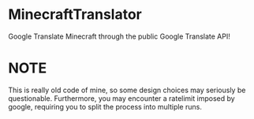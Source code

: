 # MinecraftTranslator
Google Translate Minecraft through the public Google Translate API!


# NOTE
This is really old code of mine, so some design choices may seriously be questionable. 
Furthermore, you may encounter a ratelimit imposed by google, requiring you to split the process into multiple runs.
